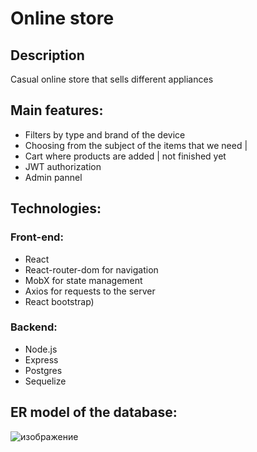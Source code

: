 # Online store

## Description

Casual online store that sells different appliances

## Main features:
- Filters by type and brand of the device
- Choosing from the subject of the items that we need | 
- Cart where products are added | not finished yet
- JWT authorization
- Admin pannel

## Technologies:

### Front-end:

- React
- React-router-dom for navigation
- MobX for state management
- Axios for requests to the server
- React bootstrap)

### Backend:

- Node.js
- Express
- Postgres
- Sequelize

## ER model of the database:

![изображение](https://user-images.githubusercontent.com/54377710/147384276-1196fecb-2d30-4a21-b6bf-ac113663acc7.png)
